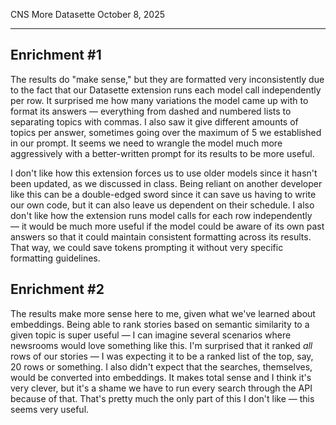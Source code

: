 CNS More Datasette
October 8, 2025

---

## Enrichment #1

The results do "make sense," but they are formatted very inconsistently due to the fact that our Datasette extension runs each model call independently per row. It surprised me how many variations the model came up with to format its answers — everything from dashed and numbered lists to separating topics with commas. I also saw it give different amounts of topics per answer, sometimes going over the maximum of 5 we established in our prompt. It seems we need to wrangle the model much more aggressively with a better-written prompt for its results to be more useful.

I don't like how this extension forces us to use older models since it hasn't been updated, as we discussed in class. Being reliant on another developer like this can be a double-edged sword since it can save us having to write our own code, but it can also leave us dependent on their schedule. I also don't like how the extension runs model calls for each row independently — it would be much more useful if the model could be aware of its own past answers so that it could maintain consistent formatting across its results. That way, we could save tokens prompting it without very specific formatting guidelines.

## Enrichment #2

The results make more sense here to me, given what we've learned about embeddings. Being able to rank stories based on semantic similarity to a given topic is super useful — I can imagine several scenarios where newsrooms would love something like this. I'm surprised that it ranked *all* rows of our stories — I was expecting it to be a ranked list of the top, say, 20 rows or something. I also didn't expect that the searches, themselves, would be converted into embeddings. It makes total sense and I think it's very clever, but it's a shame we have to run every search through the API because of that. That's pretty much the only part of this I don't like — this seems very useful.